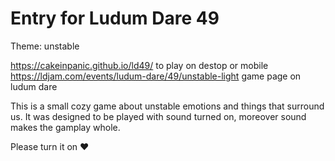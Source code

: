 # Entry for Ludum Dare 49

Theme: unstable

https://cakeinpanic.github.io/ld49/ to play on destop or mobile
https://ldjam.com/events/ludum-dare/49/unstable-light game page on ludum dare

This is a small cozy game about unstable emotions and things that surround us. It was designed to be played with sound turned on, moreover sound makes the gamplay whole.

Please turn it on ❤
